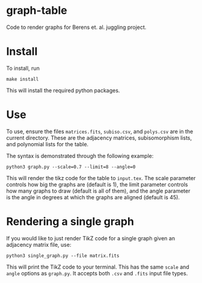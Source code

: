 # graph-table
Code to render graphs for Berens et. al. juggling project.

# Install

To install, run
```
make install
```
This will install the required python packages.


# Use

To use, ensure the files `matrices.fits`, `subiso.csv`, and `polys.csv` are in the current directory. These are the adjacency matrices, subisomorphism lists, and polynomial lists for the table.

The syntax is demonstrated through the following example:
```
python3 graph.py --scale=0.7 --limit=8 --angle=0
```

This will render the tikz code for the table to `input.tex`. The scale parameter controls how big the graphs are (default is 1), the limit parameter controls how many graphs to draw (default is all of them), and the angle parameter is the angle in degrees at which the graphs are aligned (default is 45).

# Rendering a single graph

If you would like to just render TikZ code for a single graph given an adjacency matrix file, use:

```
python3 single_graph.py --file matrix.fits
```

This will print the TikZ code to your terminal. This has the same `scale` and `angle` options as `graph.py`. It accepts both `.csv` and `.fits` input file types.
